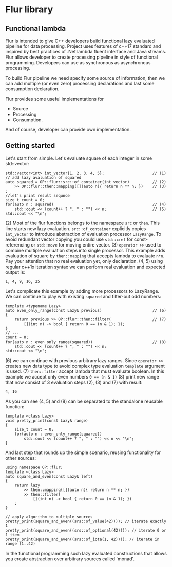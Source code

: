 # Flur library

## Functional lambda 

Flur is intended to give C++ developers build functional lazy evaluated pipeline for data 
processing. Project uses features of c++17 standard and inspired by best practices of
.Net lambda fluent interface and Java streams.
Flur allows developer to create processing pipeline in style of functional programming. 
Developers can use as synchronous as
asynchronous processing.

To build Flur pipeline we need specify some source of information, then we can add 
multiple (or even zero) processing declarations and last some consumption 
declaration.

Flur provides some useful implementations for 
- Source
- Processing
- Consumption.

And of course, developer can provide own implementation.

## Getting started
Let's start from simple. Let's evaluate square of each integer in some std::vector:

    std::vector<int> int_vector{1, 2, 3, 4, 5};                     // (1)
    // add lazy avaluation of squared                       
    auto squared = OP::flur::src::of_container(int_vector)          // (2)
        >> OP::flur::then::mapping([](auto n){ return n ** n; })    // (3)
    ;
    //let's print result sequnce
    size_t count = 0;
    for(auto n : squared)                                           // (4)
        std::cout << (count++ ? ", " : "") << n;                    // (5)
    std::cout << "\n";

(2) Most of the flur functions belongs to the namespace `src` or `then`. This line starts 
new lazy evaluation. `src::of_container` explicitly copies `int_vector` to 
introduce abstraction of evaluation processor `LazyRange`. To avoid redundant vector copying
you could use `std::cref` for const-referencing or `std::move` for moving entire vector.
(3) `operator >>` used to combine multiple evaluation steps into single processor. This example
adds evaluation of square by `then::mapping` that accepts lambda to evaluate `n*n`. Pay your 
attention that no real evaluation yet, only declaration.
(4, 5) using regular c++1x iteration syntax we can perform real evaluation and expected output is:

    1, 4, 9, 16, 25

Let's complicate this example by adding more processors to LazyRange. We can continue to play with
existing `squared` and filter-out odd numbers:

    template <typename Lazy>
    auto even_only_range(const Lazy& previous)                      // (6)
    {
        return previous >> OP::flur::then::filter(                  // (7)
            [](int n) -> bool { return 0 == (n & 1); });
    }
    // ...
    count = 0;
    for(auto n : even_only_range(squared))                          // (8)
        std::cout << (count++ ? ", " : "") << n;
    std::cout << "\n";
    
(6) we can continue with previous arbitrary lazy ranges. Since `operator >>` creates new data type 
to avoid complex type evaluation `template` argument is used.
(7) `then::filter` accept lambda that must evaluate boolean. In this example we accept only even 
numbers `0 == (n & 1)`
(8) print new range that now consist of 3 evaluation steps (2), (3) and (7) with result:

    4, 16

As you can see (4, 5) and (8) can be separated to the standalone reusable function:

    template <class Lazy>
    void pretty_print(const Lazy& range)
    {
        size_t count = 0;
        for(auto n : even_only_range(squared))                          
            std::cout << (count++ ? ", " : "") << n << "\n";            
    }

And last step that rounds up the simple scenario, reusing functionality for other sources:

    using namespace OP::flur;
    template <class Lazy>
    auto square_and_even(const Lazy& left)
    {
        return lazy 
            >> then::mapping([](auto n){ return n ** n; }) 
            >> then::filter( 
                [](int n) -> bool { return 0 == (n & 1); })
        ;
    }
    
    // apply algorithm to multiple sources
    pretty_print(square_and_even((srs::of_value(42)))); // iterate exactly 1 
    pretty_print(square_and_even((srs::of_optional(42)))); // iterate 0 or 1 item
    pretty_print(square_and_even((srs::of_iota(1, 42)))); // iterate in range [1..42)

In the functional programming such lazy evaluated constructions that allows you create abstraction over 
arbitrary sources called 'monad'.

